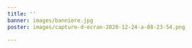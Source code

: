 ```yaml
---
title: ''
banner: images/banniere.jpg
poster: images/capture-d-ecran-2020-12-24-a-08-23-54.png

---
```

